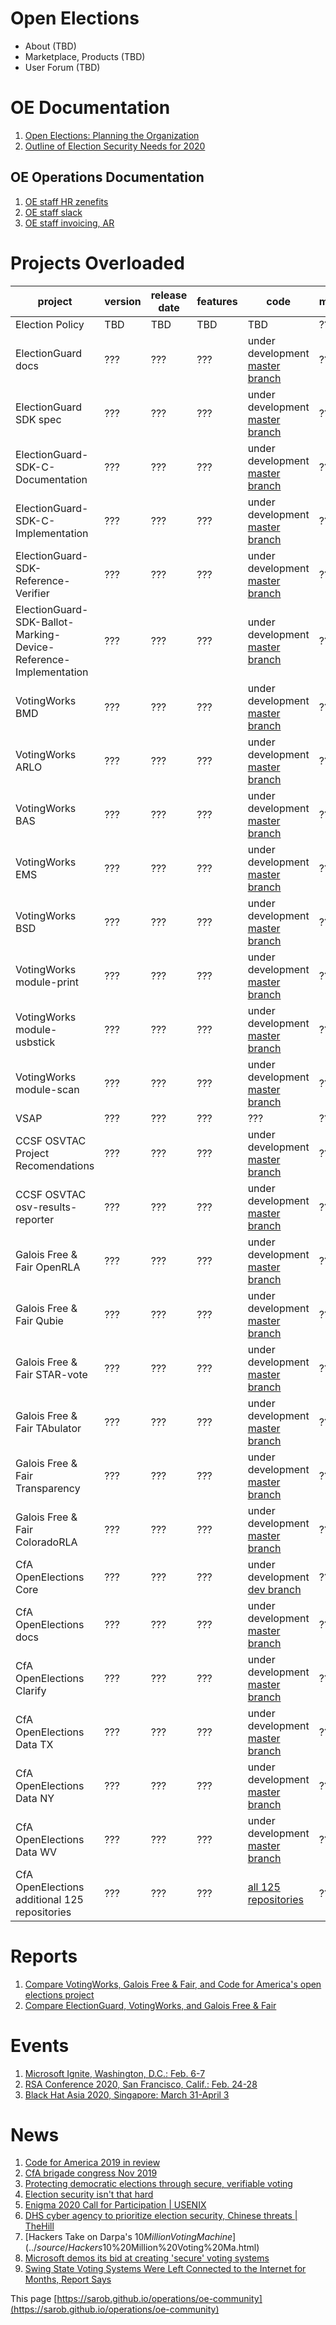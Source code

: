 # Open Elections
* About (TBD)
* Marketplace, Products (TBD)
* User Forum (TBD)

# OE Documentation
1. [Open Elections: Planning the Organization](https://docs.google.com/document/d/1mEeXGE0sRmKXX3RnAbf4gXgaKp3X4WRWiJ1G0JUkh1c/edit?usp=sharing)
1. [Outline of Election Security Needs for 2020](https://docs.google.com/document/d/1GNWMvz-dliDvWp4uR392-415c71R-11WZK4xnrlGX98/edit?usp=sharing)

## OE Operations Documentation
1. [OE staff HR zenefits](https://secure.zenefits.com/)
1. [OE staff slack](https://lincoln-labs.slack.com/)
1. [OE staff invoicing, AR](http://bill.com/)

# Projects Overloaded
<div class="datatable-begin"></div>

project         | version | release date | features | code     | meetings
--------------- | ------- | ------------ | -------- | -------- | ---------
Election Policy | TBD     | TBD          | TBD      | TBD      | ???
ElectionGuard docs | ??? | ??? | ??? | under development [master branch](https://github.com/Microsoft/ElectionGuard-SDK) | ???
ElectionGuard SDK spec | ??? | ??? | ??? | under development [master branch](https://github.com/microsoft/ElectionGuard-SDK-Specification) | ???
ElectionGuard-SDK-C-Documentation | ??? | ??? | ??? | under development [master branch](https://github.com/ElectionGuard/ElectionGuard-SDK-C-Documentation) | ???
ElectionGuard-SDK-C-Implementation | ??? | ??? | ??? | under development [master branch](https://github.com/microsoft/ElectionGuard-SDK-C-Implementation) | ???
ElectionGuard-SDK-Reference-Verifier | ??? | ??? | ??? | under development [master branch](https://github.com/microsoft/ElectionGuard-SDK-Reference-Verifier) | ???
ElectionGuard-SDK-Ballot-Marking-Device-Reference-Implementation | ??? | ??? | ??? | under development [master branch](https://github.com/microsoft/ElectionGuard-SDK-Ballot-Marking-Device-Reference-Implementation) | ???
VotingWorks BMD | ??? | ??? | ??? | under development [master branch](https://github.com/votingworks/bmd) | ???
VotingWorks ARLO | ??? | ??? | ??? | under development [master branch](https://github.com/votingworks/arlo) | ???
VotingWorks BAS | ??? | ??? | ??? | under development [master branch](https://github.com/votingworks/bas) | ???
VotingWorks EMS | ??? | ??? | ??? | under development [master branch](https://github.com/votingworks/ems) | ???
VotingWorks BSD | ??? | ??? | ??? | under development [master branch](https://github.com/votingworks/bsd) | ???
VotingWorks module-print | ??? | ??? | ??? | under development [master branch](https://github.com/votingworks/module-print) | ???
VotingWorks module-usbstick| ??? | ??? | ??? | under development [master branch](https://github.com/votingworks/module-usbstick) | ???
VotingWorks module-scan | ??? | ??? | ??? | under development [master branch](https://github.com/votingworks/module-scan) | ???
VSAP | ??? | ??? | ??? | ??? | ???
CCSF OSVTAC Project Recomendations | ??? | ??? | ??? | under development [master branch](https://github.com/OSVTAC/project-recommendations) | ???
CCSF OSVTAC osv-results-reporter | ??? | ??? | ??? | under development [master branch](https://github.com/OSVTAC/osv-results-reporter) | ???
Galois Free & Fair OpenRLA | ??? | ??? | ??? | under development [master branch](https://github.com/FreeAndFair/OpenRLA) | ???
Galois Free & Fair Qubie | ??? | ??? | ??? | under development [master branch](https://github.com/FreeAndFair/Qubie) | ???
Galois Free & Fair STAR-vote | ??? | ??? | ??? | under development [master branch](https://github.com/FreeAndFair/STAR-Vote) | ???
Galois Free & Fair TAbulator | ??? | ??? | ??? | under development [master branch](https://github.com/FreeAndFair/Tabulator) | ???
Galois Free & Fair Transparency | ??? | ??? | ??? | under development [master branch](https://github.com/FreeAndFair/Transparency) | ???
Galois Free & Fair ColoradoRLA | ??? | ??? | ??? | under development [master branch](https://github.com/FreeAndFair/ColoradoRLA) | ???
CfA OpenElections Core | ??? | ??? | ??? | under development [dev branch](https://github.com/openelections/openelections-core) | ???
CfA OpenElections docs | ??? | ??? | ??? | under development [master branch](https://github.com/openelections/docs) | ???
CfA OpenElections Clarify | ??? | ??? | ??? | under development [master branch](https://github.com/openelections/clarify) | ???
CfA OpenElections Data TX | ??? | ??? | ??? | under development [master branch](https://github.com/openelections/openelections-data-tx) | ???
CfA OpenElections Data NY | ??? | ??? | ??? | under development [master branch](https://github.com/openelections/openelections-data-ny) | ???
CfA OpenElections Data WV | ??? | ??? | ??? | under development [master branch](https://github.com/openelections/openelections-data-wv) | ???
CfA OpenElections additional 125 repositories | ??? | ??? | ??? | [all 125 repositories](https://github.com/openelections) | ???

<div class="datatable-end"></div>

# Reports
1. [Compare VotingWorks, Galois Free & Fair, and Code for America's open elections project](https://www.openhub.net/p/_compare?project_0=VotingWorks&project_1=Free+and+Fair&project_2=openelections-project)
1. [Compare ElectionGuard, VotingWorks, and Galois Free & Fair](https://www.openhub.net/p/_compare?project_0=ElectionGuard&project_1=VotingWorks&project_2=Free+and+Fair)

# Events
1. [Microsoft Ignite, Washington, D.C.: Feb. 6-7](https://www.microsoft.com/en-us/ignite-the-tour/washington-dc)
1. [RSA Conference 2020, San Francisco, Calif.: Feb. 24-28 ](https://www.rsaconference.com/usa)
1. [Black Hat Asia 2020, Singapore: March 31-April 3 ](https://www.blackhat.com/asia-20/)

# News
1. [Code for America 2019 in review](https://medium.com/code-for-america/the-year-in-review-at-code-for-america-b52b2726aad8)
1. [CfA brigade congress Nov 2019](https://medium.com/code-for-america/growing-the-civic-tech-movement-68f5ab5ac2ae)
1. [Protecting democratic elections through secure, verifiable voting](https://blogs.microsoft.com/on-the-issues/2019/05/06/protecting-democratic-elections-through-secure-verifiable-voting/)
1. [Election security isn't that hard](../source/Election%20security%20isn't%20that%20hard.html)
1. [Enigma 2020 Call for Participation | USENIX](../source/Enigma%202020%20Call%20for%20Participation%20%20USENIX.html)
1. [DHS cyber agency to prioritize election security, Chinese threats | TheHill](../source/DHS%20cyber%20agency%20to%20prioritize%20election%20secur.html)
1. [Hackers Take on Darpa's $10 Million Voting Machine](../source/Hackers%20Take%20on%20Darpa's%20$10%20Million%20Voting%20Ma.html)
1. [Microsoft demos its bid at creating 'secure' voting systems](../source/Microsoft%20demos%20its%20bid%20at%20creating%20'secure'%20.html)
1. [Swing State Voting Systems Were Left Connected to the Internet for Months, Report Says](../source/Swing%20State%20Voting%20Systems%20Were%20Left%20Connecte.html)

This page [https://sarob.github.io/operations/oe-community](https://sarob.github.io/operations/oe-community)
